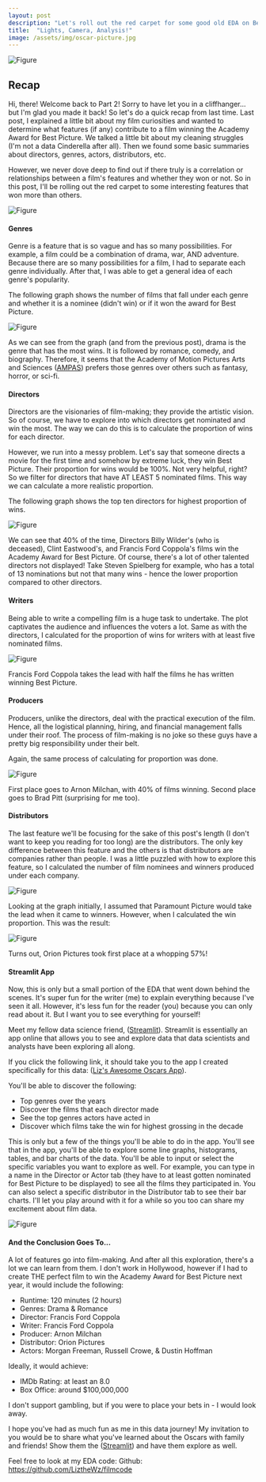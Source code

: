 ```yaml
---
layout: post
description: "Let's roll out the red carpet for some good old EDA on Best Picture winners!"
title:  "Lights, Camera, Analysis!"
image: /assets/img/oscar-picture.jpg
---
```


![Figure]({{site.url}}/{{site.baseurl}}/assets/img/cliffhanger.jpg)

## Recap
Hi, there! Welcome back to Part 2! Sorry to have let you in a cliffhanger... but I'm glad you made it back! So let's do a quick recap from last time. Last post, I explained a little bit about my film curiosities and wanted to determine what features (if any) contribute to a film winning the Academy Award for Best Picture. We talked a little bit about my cleaning struggles (I'm not a data Cinderella after all). Then we found some basic summaries about directors, genres, actors, distributors, etc. 

However, we never dove deep to find out if there truly is a correlation or relationships between a film's features and whether they won or not. So in this post, I'll be rolling out the red carpet to some interesting features that won more than others. 

![Figure]({{site.url}}/{{site.baseurl}}/assets/img/genre.jpg)

#### Genres
Genre is a feature that is so vague and has so many possibilities. For example, a film could be a combination of drama, war, AND adventure. Because there are so many possibilities for a film, I had to separate each genre individually. After that, I was able to get a general idea of each genre's popularity.

The following graph shows the number of films that fall under each genre and whether it is a nominee (didn't win) or if it won the award for Best Picture.

![Figure]({{site.url}}/{{site.baseurl}}/assets/img/genre_counts.png)

As we can see from the graph (and from the previous post), drama is the genre that has the most wins. It is followed by romance, comedy, and biography. Therefore, it seems that the Academy of Motion Pictures Arts and Sciences (<a href="https://www.oscars.org/oscars/voting" target="_blank">AMPAS</a>) prefers those genres over others such as fantasy, horror, or sci-fi.


#### Directors

Directors are the visionaries of film-making; they provide the artistic vision. So of course, we have to explore into which directors get nominated and win the most. The way we can do this is to calculate the proportion of wins for each director.

However, we run into a messy problem. Let's say that someone directs a movie for the first time and somehow by extreme luck, they win Best Picture. Their proportion for wins would be 100%. Not very helpful, right? So we filter for directors that have AT LEAST 5 nominated films. This way we can calculate a more realistic proportion.

The following graph shows the top ten directors for highest proportion of wins.

![Figure]({{site.url}}/{{site.baseurl}}/assets/img/director_proportion.png)

We can see that 40% of the time, Directors Billy Wilder's (who is deceased), Clint Eastwood's, and Francis Ford Coppola's films win the Academy Award for Best Picture. Of course, there's a lot of other talented directors not displayed! Take Steven Spielberg for example, who has a total of 13 nominations but not that many wins - hence the lower proportion compared to other directors.


#### Writers
Being able to write a compelling film is a huge task to undertake. The plot captivates the audience and influences the voters a lot. Same as with the directors, I calculated for the proportion of wins for writers with at least five nominated films.

![Figure]({{site.url}}/{{site.baseurl}}/assets/img/writer_proportion.png)

Francis Ford Coppola takes the lead with half the films he has written winning Best Picture.

#### Producers
Producers, unlike the directors, deal with the practical execution of the film. Hence, all the logistical planning, hiring, and financial management falls under their roof. The process of film-making is no joke so these guys have a pretty big responsibility under their belt.

Again, the same process of calculating for proportion was done.

![Figure]({{site.url}}/{{site.baseurl}}/assets/img/producer_proportion.png)

First place goes to Arnon Milchan, with 40% of films winning. Second place goes to Brad Pitt (surprising for me too).

#### Distributors
The last feature we'll be focusing for the sake of this post's length (I don't want to keep you reading for too long) are the distributors. The only key difference between this feature and the others is that distributors are companies rather than people. I was a little puzzled with how to explore this feature, so I calculated the number of film nominees and winners produced under each company.

![Figure]({{site.url}}/{{site.baseurl}}/assets/img/distributor_counts.png)

Looking at the graph initially, I assumed that Paramount Picture would take the lead when it came to winners. However, when I calculated the win proportion. This was the result:

![Figure]({{site.url}}/{{site.baseurl}}/assets/img/distributor_proportion.png)

Turns out, Orion Pictures took first place at a whopping 57%!

#### Streamlit App
Now, this is only but a small portion of the EDA that went down behind the scenes. It's super fun for the writer (me) to explain everything because I've seen it all. However, it's less fun for the reader (you) because you can only read about it. But I want you to see everything for yourself!

Meet my fellow data science friend, (<a href="https://blog.streamlit.io/streamlit-101-python-data-app/" target="_blank">Streamlit</a>). Streamlit is essentially an app online that allows you to see and explore data that data scientists and analysts have been exploring all along. 

If you click the following link, it should take you to the app I created specifically for this data: (<a href="https://lizthewz-filmcode-main-xezj7n.streamlit.app/" target="_blank">Liz's Awesome Oscars App</a>).

You'll be able to discover the following:
- Top genres over the years
- Discover the films that each director made
- See the top genres actors have acted in
- Discover which films take the win for highest grossing in the decade

This is only but a few of the things you'll be able to do in the app. You'll see that in the app, you'll be able to explore some line graphs, histograms, tables, and bar charts of the data. You'll be able to input or select the specific variables you want to explore as well. For example, you can type in a name in the Director or Actor tab (they have to at least gotten nominated for Best Picture to be displayed) to see all the films they participated in. You can also select a specific distributor in the Distributor tab to see their bar charts. I'll let you play around with it for a while so you too can share my excitement about film data.

![Figure]({{site.url}}/{{site.baseurl}}/assets/img/best-picture.png)

#### And the Conclusion Goes To...
A lot of features go into film-making. And after all this exploration, there's a lot we can learn from them. I don't work in Hollywood, however if I had to create THE perfect film to win the Academy Award for Best Picture next year, it would include the following:

- Runtime: 120 minutes (2 hours)
- Genres: Drama & Romance
- Director: Francis Ford Coppola
- Writer: Francis Ford Coppola
- Producer: Arnon Milchan
- Distributor: Orion Pictures
- Actors: Morgan Freeman, Russell Crowe, & Dustin Hoffman

Ideally, it would achieve:
- IMDb Rating: at least an 8.0
- Box Office: around $100,000,000

I don't support gambling, but if you were to place your bets in - I would look away. 

I hope you've had as much fun as me in this data journey! My invitation to you would be to share what you've learned about the Oscars with family and friends! Show them the (<a href="https://lizthewz-filmcode-main-xezj7n.streamlit.app/" target="_blank">Streamlit</a>) and have them explore as well. 

Feel free to look at my EDA code:
Github: https://github.com/LiztheWz/filmcode
